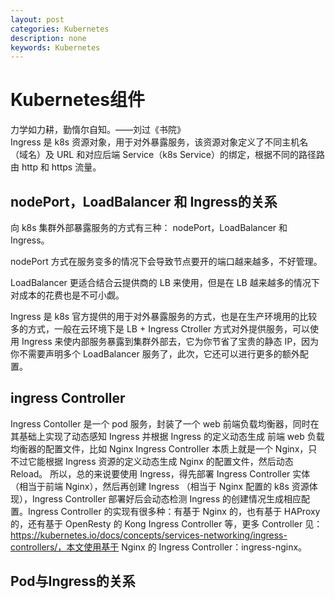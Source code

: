 ```yaml
---
layout: post
categories: Kubernetes
description: none
keywords: Kubernetes
---
```

# Kubernetes组件
力学如力耕，勤惰尔自知。——刘过《书院》   
Ingress 是 k8s 资源对象，用于对外暴露服务，该资源对象定义了不同主机名（域名）及 URL 和对应后端 Service（k8s Service）的绑定，根据不同的路径路由 http 和 https 流量。

## nodePort，LoadBalancer 和 Ingress的关系
向 k8s 集群外部暴露服务的方式有三种： nodePort，LoadBalancer 和 Ingress。

nodePort 方式在服务变多的情况下会导致节点要开的端口越来越多，不好管理。

LoadBalancer 更适合结合云提供商的 LB 来使用，但是在 LB 越来越多的情况下对成本的花费也是不可小觑。

Ingress 是 k8s 官方提供的用于对外暴露服务的方式，也是在生产环境用的比较多的方式，一般在云环境下是 LB + Ingress Ctroller 方式对外提供服务，可以使用 Ingress 来使内部服务暴露到集群外部去，它为你节省了宝贵的静态 IP，因为你不需要声明多个 LoadBalancer 服务了，此次，它还可以进行更多的额外配置。

## ingress Controller
Ingress Contoller 是一个 pod 服务，封装了一个 web 前端负载均衡器，同时在其基础上实现了动态感知 Ingress 并根据 Ingress 的定义动态生成 前端 web 负载均衡器的配置文件，比如 Nginx Ingress Controller 本质上就是一个 Nginx，只不过它能根据 Ingress 资源的定义动态生成 Nginx 的配置文件，然后动态 Reload。
所以，总的来说要使用 Ingress，得先部署 Ingress Controller 实体（相当于前端 Nginx），然后再创建 Ingress （相当于 Nginx 配置的 k8s 资源体现），Ingress Controller 部署好后会动态检测 Ingress 的创建情况生成相应配置。Ingress Controller 的实现有很多种：有基于 Nginx 的，也有基于 HAProxy的，还有基于 OpenResty 的 Kong Ingress Controller 等，更多 Controller 见：https://kubernetes.io/docs/concepts/services-networking/ingress-controllers/，本文使用基于 Nginx 的 Ingress Controller：ingress-nginx。

## Pod与Ingress的关系